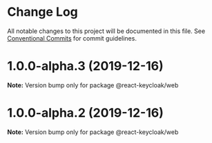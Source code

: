 # Change Log

All notable changes to this project will be documented in this file.
See [Conventional Commits](https://conventionalcommits.org) for commit guidelines.

# 1.0.0-alpha.3 (2019-12-16)

**Note:** Version bump only for package @react-keycloak/web





# 1.0.0-alpha.2 (2019-12-16)

**Note:** Version bump only for package @react-keycloak/web

